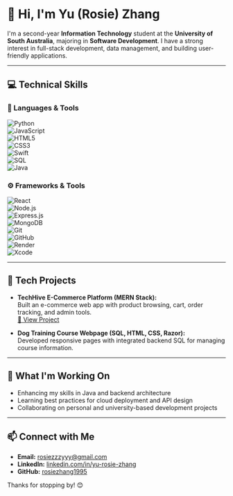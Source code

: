 # 👋 Hi, I'm Yu (Rosie) Zhang

I'm a second-year **Information Technology** student at the **University of South Australia**, majoring in **Software Development**. I have a strong interest in full-stack development, data management, and building user-friendly applications.

---

## 💻 Technical Skills

### 🧠 Languages & Tools  
![Python](https://img.shields.io/badge/-Python-3776AB?style=for-the-badge&logo=python&logoColor=white)  
![JavaScript](https://img.shields.io/badge/-JavaScript-F7DF1E?style=for-the-badge&logo=javascript&logoColor=black)  
![HTML5](https://img.shields.io/badge/-HTML5-E34F26?style=for-the-badge&logo=html5&logoColor=white)  
![CSS3](https://img.shields.io/badge/-CSS3-1572B6?style=for-the-badge&logo=css3&logoColor=white)  
![Swift](https://img.shields.io/badge/-Swift-FA7343?style=for-the-badge&logo=swift&logoColor=white)  
![SQL](https://img.shields.io/badge/-SQL-4479A1?style=for-the-badge&logo=postgresql&logoColor=white)  
![Java](https://img.shields.io/badge/-Java-007396?style=for-the-badge&logo=java&logoColor=white)

### ⚙️ Frameworks & Tools  
![React](https://img.shields.io/badge/-React-61DAFB?style=for-the-badge&logo=react&logoColor=black)  
![Node.js](https://img.shields.io/badge/-Node.js-339933?style=for-the-badge&logo=node.js&logoColor=white)  
![Express.js](https://img.shields.io/badge/-Express.js-000000?style=for-the-badge&logo=express&logoColor=white)  
![MongoDB](https://img.shields.io/badge/-MongoDB-47A248?style=for-the-badge&logo=mongodb&logoColor=white)  
![Git](https://img.shields.io/badge/-Git-F05032?style=for-the-badge&logo=git&logoColor=white)  
![GitHub](https://img.shields.io/badge/-GitHub-181717?style=for-the-badge&logo=github&logoColor=white)  
![Render](https://img.shields.io/badge/-Render-46E3B7?style=for-the-badge&logo=render&logoColor=black)  
![Xcode](https://img.shields.io/badge/-Xcode-1575F9?style=for-the-badge&logo=xcode&logoColor=white)

---

## 🚀 Tech Projects

- **TechHive E-Commerce Platform (MERN Stack):**  
  Built an e-commerce web app with product browsing, cart, order tracking, and admin tools.  
  [🔗 View Project](https://techhive-ecommerce-platform.onrender.com)

- **Dog Training Course Webpage (SQL, HTML, CSS, Razor):**  
  Developed responsive pages with integrated backend SQL for managing course information.

---

## 🌱 What I'm Working On

- Enhancing my skills in Java and backend architecture  
- Learning best practices for cloud deployment and API design  
- Collaborating on personal and university-based development projects

---

## 📫 Connect with Me

- **Email:** rosiezzzyyy@gmail.com  
- **LinkedIn:** [linkedin.com/in/yu-rosie-zhang](http://linkedin.com/in/yu-rosie-zhang)  
- **GitHub:** [rosiezhang1995](https://github.com/rosiezhang1995)

Thanks for stopping by! 😊
